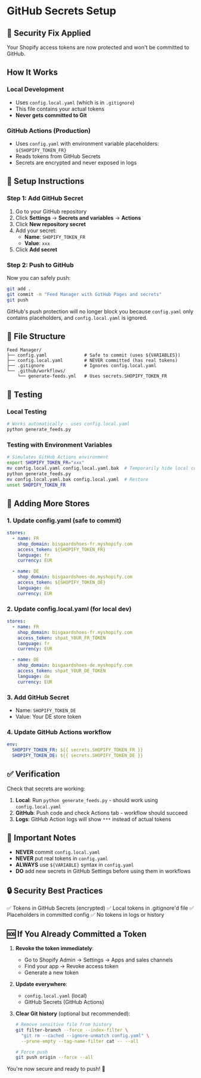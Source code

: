 # GitHub Secrets Setup

## 🔐 Security Fix Applied

Your Shopify access tokens are now protected and won't be committed to GitHub.

## How It Works

### Local Development
- Uses `config.local.yaml` (which is in `.gitignore`)
- This file contains your actual tokens
- **Never gets committed to Git**

### GitHub Actions (Production)
- Uses `config.yaml` with environment variable placeholders: `${SHOPIFY_TOKEN_FR}`
- Reads tokens from GitHub Secrets
- Secrets are encrypted and never exposed in logs

## 🚀 Setup Instructions

### Step 1: Add GitHub Secret

1. Go to your GitHub repository
2. Click **Settings** → **Secrets and variables** → **Actions**
3. Click **New repository secret**
4. Add your secret:
   - **Name**: `SHOPIFY_TOKEN_FR`
   - **Value**: `xxx`
5. Click **Add secret**

### Step 2: Push to GitHub

Now you can safely push:

```bash
git add .
git commit -m "Feed Manager with GitHub Pages and secrets"
git push
```

GitHub's push protection will no longer block you because `config.yaml` only contains placeholders, and `config.local.yaml` is ignored.

## 📁 File Structure

```
Feed Manager/
├── config.yaml              # Safe to commit (uses ${VARIABLES})
├── config.local.yaml        # NEVER committed (has real tokens)
├── .gitignore               # Ignores config.local.yaml
└── .github/workflows/
    └── generate-feeds.yml   # Uses secrets.SHOPIFY_TOKEN_FR
```

## 🧪 Testing

### Local Testing
```bash
# Works automatically - uses config.local.yaml
python generate_feeds.py
```

### Testing with Environment Variables
```bash
# Simulates GitHub Actions environment
export SHOPIFY_TOKEN_FR="xxx"
mv config.local.yaml config.local.yaml.bak  # Temporarily hide local config
python generate_feeds.py
mv config.local.yaml.bak config.local.yaml  # Restore
unset SHOPIFY_TOKEN_FR
```

## 🔄 Adding More Stores

### 1. Update config.yaml (safe to commit)
```yaml
stores:
  - name: FR
    shop_domain: bisgaardshoes-fr.myshopify.com
    access_token: ${SHOPIFY_TOKEN_FR}
    language: fr
    currency: EUR

  - name: DE
    shop_domain: bisgaardshoes-de.myshopify.com
    access_token: ${SHOPIFY_TOKEN_DE}
    language: de
    currency: EUR
```

### 2. Update config.local.yaml (for local dev)
```yaml
stores:
  - name: FR
    shop_domain: bisgaardshoes-fr.myshopify.com
    access_token: shpat_YOUR_FR_TOKEN
    language: fr
    currency: EUR

  - name: DE
    shop_domain: bisgaardshoes-de.myshopify.com
    access_token: shpat_YOUR_DE_TOKEN
    language: de
    currency: EUR
```

### 3. Add GitHub Secret
- Name: `SHOPIFY_TOKEN_DE`
- Value: Your DE store token

### 4. Update GitHub Actions workflow
```yaml
env:
  SHOPIFY_TOKEN_FR: ${{ secrets.SHOPIFY_TOKEN_FR }}
  SHOPIFY_TOKEN_DE: ${{ secrets.SHOPIFY_TOKEN_DE }}
```

## ✅ Verification

Check that secrets are working:

1. **Local**: Run `python generate_feeds.py` - should work using `config.local.yaml`
2. **GitHub**: Push code and check Actions tab - workflow should succeed
3. **Logs**: GitHub Action logs will show `***` instead of actual tokens

## 🚨 Important Notes

- **NEVER** commit `config.local.yaml`
- **NEVER** put real tokens in `config.yaml`
- **ALWAYS** use `${VARIABLE}` syntax in `config.yaml`
- **DO** add new secrets in GitHub Settings before using them in workflows

## 🔒 Security Best Practices

✅ Tokens in GitHub Secrets (encrypted)
✅ Local tokens in .gitignore'd file
✅ Placeholders in committed config
✅ No tokens in logs or history

## 🆘 If You Already Committed a Token

1. **Revoke the token immediately**:
   - Go to Shopify Admin → Settings → Apps and sales channels
   - Find your app → Revoke access token
   - Generate a new token

2. **Update everywhere**:
   - `config.local.yaml` (local)
   - GitHub Secrets (GitHub Actions)

3. **Clear Git history** (optional but recommended):
   ```bash
   # Remove sensitive file from history
   git filter-branch --force --index-filter \
     "git rm --cached --ignore-unmatch config.yaml" \
     --prune-empty --tag-name-filter cat -- --all

   # Force push
   git push origin --force --all
   ```

You're now secure and ready to push! 🎉
